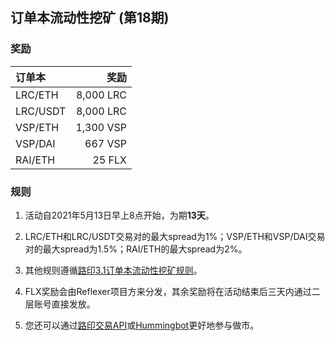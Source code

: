## 订单本流动性挖矿 (第18期)


### 奖励

| **订单本** | **奖励** |
| :--- | ---: |
| LRC/ETH | 8,000 LRC|
| LRC/USDT | 8,000 LRC|
| VSP/ETH | 1,300 VSP|
| VSP/DAI | 667 VSP|
| RAI/ETH | 25 FLX|

### 规则

1) 活动自2021年5月13日早上8点开始，为期**13天**。

2) LRC/ETH和LRC/USDT交易对的最大spread为1%；VSP/ETH和VSP/DAI交易对的最大spread为1.5%；RAI/ETH的最大spread为2%。

3) 其他规则遵循[路印3.1订单本流动性挖矿规则](https://loopring.org/#/post/market-making-competition-cn)。

4) FLX奖励会由Reflexer项目方来分发，其余奖励将在活动结束后三天内通过二层账号直接发放。

5) 您还可以通过[路印交易API](https://docs.loopring.io/zh-hans/)或[Hummingbot](https://docs.hummingbot.io/exchange-connectors/loopring/)更好地参与做市。



